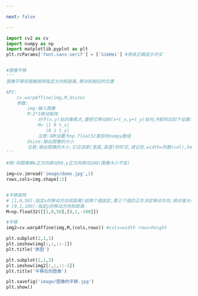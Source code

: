 ```yaml
---

next: false

---
```




<BlogInfo id="1005" title="12.图像的平移" author="白日梦想猿" pv=0 read_times=0 pre_cost_time="0分47秒" category="图像处理" tag_list="['图像处理']" create_time="2021.08.11 09:40:16" update_time="2021.08.11 10:06:03" />

```python
import cv2 as cv
import numpy as np
import matplotlib.pyplot as plt
plt.rcParams['font.sans-serif'] = ['SimHei'] #用来正确显示中文


#图像平移
'''
图像平移将图像按照指定方向和距离,移动到相应的位置

API:
    cv.warpAffine(img,M,dsize)
    参数:
        img:输入图像
        M:2*3移动矩阵
            对于(x,y)处的像素点,要把它移动到(x+t_x,y+t_y)处时,M矩阵应如下设置:
            M= |1 0 t_x|
               |0 1 t_y|
            注意:将M设置为np.float32类型的numpy数组
        dsize:输出图像的大小
        注意:输出图像的大小,它应该是(宽度,高度)的形式,请记住,width=列数(col),height=行数(row)
'''

#例:将图像朝x正方向移动50,y正方向移动100(图像大小不变)

img=cv.imread('image/demo.jpg',1)
rows,cols=img.shape[:2]


#平移矩阵
# [1,0,50]:指定x的移动方向和距离(前两个值固定,第三个值的正负决定移动方向,绝对值大小决定移动距离)
# [0,1,100]:指定y的移动方向和距离
M=np.float32([[1,0,50],[0,1,-100]])

#平移
img2=cv.warpAffine(img,M,(cols,rows)) #cols=width rows=height

plt.subplot(2,1,1)
plt.imshow(img[:,:,::-1])
plt.title('原图')

plt.subplot(2,1,2)
plt.imshow(img2[:,:,::-1])
plt.title('平移后的图像')

plt.savefig('image/图像的平移.jpg')
plt.show()






```



<ActionBox />
